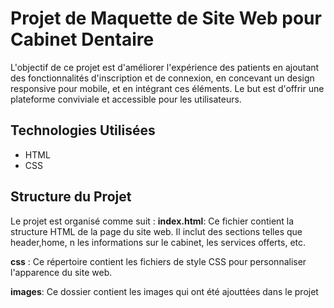 # Projet de Maquette de Site Web pour Cabinet Dentaire

L'objectif de ce projet est d'améliorer l'expérience des patients en ajoutant des fonctionnalités d'inscription et de connexion, en concevant un design responsive pour mobile, et en intégrant ces éléments. Le but est d'offrir une plateforme conviviale et accessible pour les utilisateurs.

## Technologies Utilisées

- HTML
- CSS

## Structure du Projet

Le projet est organisé comme suit :
**index.html**: Ce fichier contient la structure HTML de la page du site web. Il inclut des sections telles que header,home,     n les informations sur le cabinet, les services offerts, etc.

**css** : Ce répertoire contient les fichiers de style CSS pour personnaliser l'apparence du site web.

**images**: Ce dossier contient les images qui ont été ajouttées dans le projet
